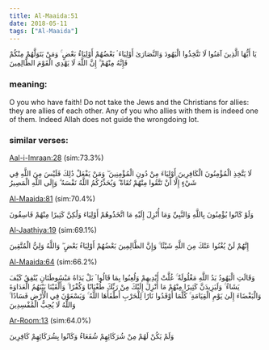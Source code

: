 ```yaml
---
title: Al-Maaida:51
date: 2018-05-11
tags: ["Al-Maaida"]
---
```

يَا أَيُّهَا الَّذِينَ آمَنُوا لَا تَتَّخِذُوا الْيَهُودَ وَالنَّصَارَىٰ أَوْلِيَاءَ ۘ بَعْضُهُمْ أَوْلِيَاءُ بَعْضٍ ۚ وَمَنْ يَتَوَلَّهُمْ مِنْكُمْ فَإِنَّهُ مِنْهُمْ ۗ إِنَّ اللَّهَ لَا يَهْدِي الْقَوْمَ الظَّالِمِينَ
### meaning: 
O you who have faith! Do not take the Jews and the Christians for allies: they are allies of each other. Any of you who allies with them is indeed one of them. Indeed Allah does not guide the wrongdoing lot.
### similar verses: 

[Aal-i-Imraan:28](/3/28) (sim:73.3%)

لَا يَتَّخِذِ الْمُؤْمِنُونَ الْكَافِرِينَ أَوْلِيَاءَ مِنْ دُونِ الْمُؤْمِنِينَ ۖ وَمَنْ يَفْعَلْ ذَٰلِكَ فَلَيْسَ مِنَ اللَّهِ فِي شَيْءٍ إِلَّا أَنْ تَتَّقُوا مِنْهُمْ تُقَاةً ۗ وَيُحَذِّرُكُمُ اللَّهُ نَفْسَهُ ۗ وَإِلَى اللَّهِ الْمَصِيرُ

[Al-Maaida:81](/5/81) (sim:70.4%)

وَلَوْ كَانُوا يُؤْمِنُونَ بِاللَّهِ وَالنَّبِيِّ وَمَا أُنْزِلَ إِلَيْهِ مَا اتَّخَذُوهُمْ أَوْلِيَاءَ وَلَٰكِنَّ كَثِيرًا مِنْهُمْ فَاسِقُونَ

[Al-Jaathiya:19](/45/19) (sim:69.1%)

إِنَّهُمْ لَنْ يُغْنُوا عَنْكَ مِنَ اللَّهِ شَيْئًا ۚ وَإِنَّ الظَّالِمِينَ بَعْضُهُمْ أَوْلِيَاءُ بَعْضٍ ۖ وَاللَّهُ وَلِيُّ الْمُتَّقِينَ

[Al-Maaida:64](/5/64) (sim:66.2%)

وَقَالَتِ الْيَهُودُ يَدُ اللَّهِ مَغْلُولَةٌ ۚ غُلَّتْ أَيْدِيهِمْ وَلُعِنُوا بِمَا قَالُوا ۘ بَلْ يَدَاهُ مَبْسُوطَتَانِ يُنْفِقُ كَيْفَ يَشَاءُ ۚ وَلَيَزِيدَنَّ كَثِيرًا مِنْهُمْ مَا أُنْزِلَ إِلَيْكَ مِنْ رَبِّكَ طُغْيَانًا وَكُفْرًا ۚ وَأَلْقَيْنَا بَيْنَهُمُ الْعَدَاوَةَ وَالْبَغْضَاءَ إِلَىٰ يَوْمِ الْقِيَامَةِ ۚ كُلَّمَا أَوْقَدُوا نَارًا لِلْحَرْبِ أَطْفَأَهَا اللَّهُ ۚ وَيَسْعَوْنَ فِي الْأَرْضِ فَسَادًا ۚ وَاللَّهُ لَا يُحِبُّ الْمُفْسِدِينَ

[Ar-Room:13](/30/13) (sim:64.0%)

وَلَمْ يَكُنْ لَهُمْ مِنْ شُرَكَائِهِمْ شُفَعَاءُ وَكَانُوا بِشُرَكَائِهِمْ كَافِرِينَ
